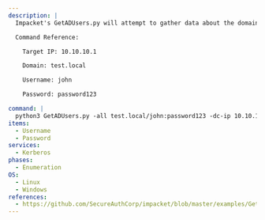```yaml
---
description: |
  Impacket's GetADUsers.py will attempt to gather data about the domain's users and their corresponding email addresses.

  Command Reference:

  	Target IP: 10.10.10.1

  	Domain: test.local

  	Username: john

  	Password: password123

command: |
  python3 GetADUsers.py -all test.local/john:password123 -dc-ip 10.10.10.1
items:
  - Username
  - Password
services:
  - Kerberos
phases:
  - Enumeration
OS:
  - Linux
  - Windows
references:
  - https://github.com/SecureAuthCorp/impacket/blob/master/examples/GetADUsers.py
---
```

